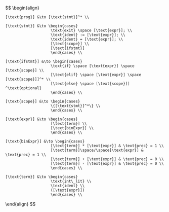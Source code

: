 $$
\begin{align}

    [\text{prog}] &\to [\text{stmt}]^* \\

    [\text{stmt}] &\to \begin{cases} 
                        \text{exit} \space [\text{expr}]; \\
                        \text{ident} := [\text{expr}]; \\
                        \text{ident} = [\text{expr}]; \\
                        [\text{scope}] \\
                        [\text{ifstmt}]
                        \end{cases} \\

    [\text{ifstmt}] &\to \begin{cases}
                        \text{if} \space [\text{expr}] \space [\text{scope}] \\
                        [\text{elif} \space [\text{expr}] \space  [\text{scope}]]^* \\
                        [\text{else} \space [\text{scope}]] ^\text{optional}
                        \end{cases} \\
    
    [\text{scope}] &\to \begin{cases}
                        \{[\text{stmt}]^*\} \\
                        \end{cases} \\

    [\text{expr}] &\to \begin{cases}
                        [\text{term}] \\
                        [\text{binExpr}] \\
                        \end{cases} \\

    [\text{binExpr}] &\to \begin{cases}
                        [\text{term}] * [\text{expr}] & \text{prec} = 1 \\
                        [\text{term}]\space/\space[\text{expr}] & \text{prec} = 1 \\
                        [\text{term}] + [\text{expr}] & \text{prec} = 0 \\
                        [\text{term}] - [\text{expr}] & \text{prec} = 0 \\
                        \end{cases} \\
    
    [\text{term}] &\to \begin{cases}
                        \text{int\_lit} \\
                        \text{ident} \\
                        ([\text{expr}])
                        \end{cases} \\

\end{align}
$$